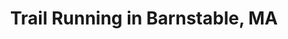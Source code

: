 ---
title: Trail Running in Barnstable, MA
layout: collection
has_toc: false
nav_order: 1
lng: -70.3716
lat: 41.6725
zoom: 11
---